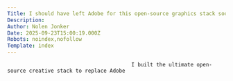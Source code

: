 ```yaml
---
Title: I should have left Adobe for this open-source graphics stack sooner
Description: 
Author: Nolen Jonker
Date: 2025-09-23T15:00:19.000Z
Robots: noindex,nofollow
Template: index
---
```


                                            I built the ultimate open-source creative stack to replace Adobe
                                        